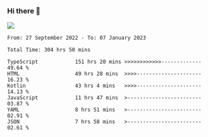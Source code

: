 ### Hi there 👋

<!--<a href="https://github.com/search?o=desc&q=author%3Abushiyi&s=committer-date&type=Commits">-->
<!--    <img align="center" height = "178" src="https://github-readme-stats.vercel.app/api?username=bushiyi&count_private=true&show_icons=true&theme=noctis_minimus&hide=contribs&include_all_commits=true" />-->
<!--</a>-->
<!--<a href="https://github.com/bushiyi?tab=repositories">-->
<!--    <img align="center" height = "178" src="https://github-readme-stats.vercel.app/api/top-langs/?username=bushiyi&count_private=true&theme=noctis_minimus" />-->
<!--</a>-->
 
<!-- [![Ashutosh's github activity graph](https://activity-graph.herokuapp.com/graph?username=bushiyi&theme=react&bg_color=1B2932&point=698B69&line=698B69)](https://github.com/ashutosh00710/github-readme-activity-graph)
 -->


![](https://raw.githubusercontent.com/bushiyi/bushiyi/master/assets/github-contribution-grid-snake.svg)

<!--START_SECTION:waka-->

```text
From: 27 September 2022 - To: 07 January 2023

Total Time: 304 hrs 50 mins

TypeScript            151 hrs 20 mins >>>>>>>>>>>>-------------   49.64 %
HTML                  49 hrs 28 mins  >>>>---------------------   16.23 %
Kotlin                43 hrs 4 mins   >>>>---------------------   14.13 %
JavaScript            11 hrs 47 mins  >------------------------   03.87 %
YAML                  8 hrs 51 mins   >------------------------   02.91 %
JSON                  7 hrs 58 mins   >------------------------   02.61 %
```

<!--END_SECTION:waka-->

